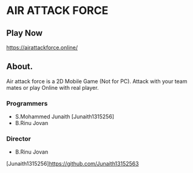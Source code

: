 # AIR ATTACK FORCE
## Play Now
https://airattackforce.online/
## About.
Air attack force is a 2D Mobile Game (Not for PC). Attack with your team mates or play Online with real player.
### Programmers
* S.Mohammed Junaith [Junaith1315256]
* B.Rinu Jovan

### Director
* B.Rinu Jovan

[Junaith1315256]https://github.com/Junaith13152563